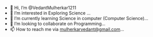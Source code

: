 - 👋 Hi, I’m @VedantMulherkar1211
- 👀 I’m interested in Exploring Science ...
- 🌱 I’m currently learning Science in computer (Computer Science)...
- 💞️ I’m looking to collaborate on Programming...
- 📫 How to reach me via mulherkarvedant@gmail.com...

<!---
VedantMulherkar1211/VedantMulherkar1211 is a ✨ student of computer science✨ repository because its `README.md` (this file) appears on your GitHub profile.
You can click the Preview link to take a look at your changes.
--->
